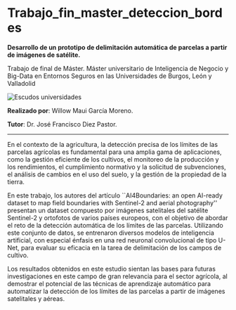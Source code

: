 # Trabajo_fin_master_deteccion_bordes

**Desarrollo de un prototipo de delimitación automática de parcelas a partir de imágenes de satélite.**

Trabajo de final de Máster. Máster universitario de Inteligencia de Negocio y Big-Data en Entornos Seguros en las Universidades de Burgos, León y Valladolid

![Escudos universidades](https://github.com/wgm1001/Trabajo_fin_master_deteccion_bordes/blob/main/Documentaci%C3%B3n/img/Escudos_universidades.png)

**Realizado por**: Willow Maui García Moreno.

**Tutor**: Dr. José Francisco Diez Pastor.

---

En el contexto de la agricultura, la detección precisa de los límites de las parcelas agrícolas es fundamental para una amplia gama de aplicaciones, como la gestión eficiente de los cultivos, el monitoreo de la producción y los rendimientos, el cumplimiento normativo y la solicitud de subvenciones, el análisis de cambios en el uso del suelo, y la gestión de la propiedad de la tierra.
	
En este trabajo, los autores del artículo ``AI4Boundaries: an open AI-ready dataset to map field boundaries with Sentinel-2 and aerial photography'' presentan un dataset compuesto por imágenes satelitales del satélite Sentinel-2 y ortofotos de varios países europeos, con el objetivo de abordar el reto de la detección automática de los límites de las parcelas. Utilizando este conjunto de datos, se entrenaron diversos modelos de inteligencia artificial, con especial énfasis en una red neuronal convolucional de tipo U-Net, para evaluar su eficacia en la tarea de delimitación de los campos de cultivo.
	
Los resultados obtenidos en este estudio sientan las bases para futuras investigaciones en este campo de gran relevancia para el sector agrícola, al demostrar el potencial de las técnicas de aprendizaje automático para automatizar la detección de los límites de las parcelas a partir de imágenes satelitales y aéreas.
